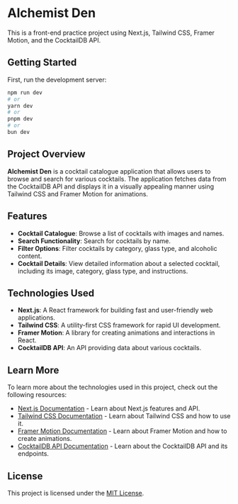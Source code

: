 # Alchemist Den

This is a front-end practice project using Next.js, Tailwind CSS, Framer Motion, and the CocktailDB API.

## Getting Started

First, run the development server:

```bash
npm run dev
# or
yarn dev
# or
pnpm dev
# or
bun dev
```

## Project Overview

**Alchemist Den** is a cocktail catalogue application that allows users to browse and search for various cocktails. The application fetches data from the CocktailDB API and displays it in a visually appealing manner using Tailwind CSS and Framer Motion for animations.

## Features

- **Cocktail Catalogue**: Browse a list of cocktails with images and names.
- **Search Functionality**: Search for cocktails by name.
- **Filter Options**: Filter cocktails by category, glass type, and alcoholic content.
- **Cocktail Details**: View detailed information about a selected cocktail, including its image, category, glass type, and instructions.

## Technologies Used

- **Next.js**: A React framework for building fast and user-friendly web applications.
- **Tailwind CSS**: A utility-first CSS framework for rapid UI development.
- **Framer Motion**: A library for creating animations and interactions in React.
- **CocktailDB API**: An API providing data about various cocktails.

## Learn More

To learn more about the technologies used in this project, check out the following resources:

- [Next.js Documentation](https://nextjs.org/docs) - Learn about Next.js features and API.
- [Tailwind CSS Documentation](https://tailwindcss.com/docs) - Learn about Tailwind CSS and how to use it.
- [Framer Motion Documentation](https://www.framer.com/motion/) - Learn about Framer Motion and how to create animations.
- [CocktailDB API Documentation](https://www.thecocktaildb.com/api.php) - Learn about the CocktailDB API and its endpoints.

## License

This project is licensed under the [MIT License](https://opensource.org/licenses/MIT).